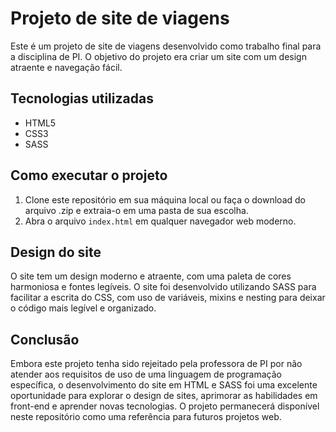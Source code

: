 # Projeto de site de viagens

Este é um projeto de site de viagens desenvolvido como trabalho final para a disciplina de PI. O objetivo do projeto era criar um site com um design atraente e navegação fácil.

## Tecnologias utilizadas

- HTML5
- CSS3
- SASS

## Como executar o projeto

1. Clone este repositório em sua máquina local ou faça o download do arquivo .zip e extraia-o em uma pasta de sua escolha.
2. Abra o arquivo `index.html` em qualquer navegador web moderno.

## Design do site

O site tem um design moderno e atraente, com uma paleta de cores harmoniosa e fontes legíveis. O site foi desenvolvido utilizando SASS para facilitar a escrita do CSS, com uso de variáveis, mixins e nesting para deixar o código mais legível e organizado.

## Conclusão

Embora este projeto tenha sido rejeitado pela professora de PI por não atender aos requisitos de uso de uma linguagem de programação específica, o desenvolvimento do site em HTML e SASS foi uma excelente oportunidade para explorar o design de sites, aprimorar as habilidades em front-end e aprender novas tecnologias. O projeto permanecerá disponível neste repositório como uma referência para futuros projetos web.
